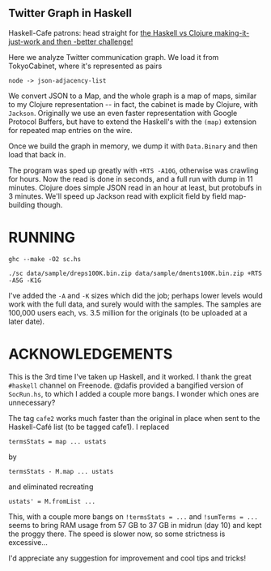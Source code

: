 Twitter Graph in Haskell
------------------------

Haskell-Cafe patrons: head straight for [the Haskell vs Clojure making-it-just-work and then -better challenge!](husky/blob/master/Haskell-vs-Clojure-Twitter.md)

Here we analyze Twitter communication graph.  We load it from TokyoCabinet, where it's represented as pairs

	node -> json-adjacency-list
	
We convert JSON to a Map, and the whole graph is a map of maps, similar to my Clojure representation -- in fact, the cabinet is made by Clojure, with `Jackson`.  Originally we use an even faster representation with Google Protocol Buffers, but have to extend the Haskell's with the `(map)` extension for repeated map entries on the wire.  

Once we build the graph in memory, we dump it with `Data.Binary` and then load that back in.

The program was sped up greatly with `+RTS -A10G`, otherwise was crawling for hours.  Now the read is done in seconds, and a full run with dump in 11 minutes.  Clojure does simple JSON read in an hour at least, but protobufs in 3 minutes.  We'll speed up Jackson read with explicit field by field map-building though.

RUNNING
=======

	ghc --make -O2 sc.hs
	
	./sc data/sample/dreps100K.bin.zip data/sample/dments100K.bin.zip +RTS -A5G -K1G
	
I've added the `-A` and `-K` sizes which did the job; perhaps lower levels would work with the full data, and surely would with the samples.  The samples are 100,000 users each, vs. 3.5 million for the originals (to be uploaded at a later date).

ACKNOWLEDGEMENTS
================

This is the 3rd time I've taken up Haskell, and it worked.  I thank the great `#haskell` channel on Freenode.  @dafis provided a bangified version of `SocRun.hs`, to which I added a couple more bangs.  I wonder which ones are unnecessary?

The tag `cafe2` works much faster than the original in place when sent to the Haskell-Café list (to be tagged cafe1).  I replaced 

	termsStats = map ... ustats 
	
by

	termsStats - M.map ... ustats
	
and eliminated recreating

	ustats' = M.fromList ...
	
This, with a couple more bangs on `!termsStats = ...` and `!sumTerms = ...` seems to bring RAM usage from 57 GB to 37 GB in midrun (day 10) and kept the proggy there.  The speed is slower now, so some strictness is excessive...

I'd appreciate any suggestion for improvement and cool tips and tricks!
